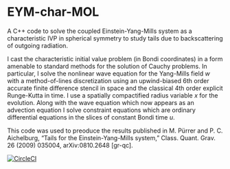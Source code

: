 # EYM-char-MOL
A C++ code to solve the coupled Einstein-Yang-Mills system as a characteristic IVP in spherical symmetry to study tails due to backscattering of outgoing radiation.

I cast the characteristic initial value problem (in Bondi coordinates) in a form amenable to standard methods for the solution of Cauchy problems. In particular, I solve the nonlinear wave equation for the Yang-Mills field $w$ with a method-of-lines discretization using an upwind-biased 6th order accurate finite difference stencil in space and the classical 4th order explicit Runge-Kutta in time. I use a spatially compactified radius variable $x$ for the evolution. Along with the wave equation which now appears as an advection equation I solve constraint equations which are ordinary differential equations in the slices of constant Bondi time $u$.

This code was used to preoduce the results published in M. Pürrer and P. C. Aichelburg, “Tails for the Einstein-Yang-Mills system,” Class. Quant. Grav. 26 (2009) 035004, arXiv:0810.2648 [gr-qc].


[![CircleCI](https://circleci.com/gh/mpuerrer/EYM-char-MOL.svg?style=svg)](https://circleci.com/gh/mpuerrer/EYM-char-MOL)

